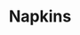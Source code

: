 ---
inv_num: 2013-178
add_credit:
url: 2013-178-napkins
title: Napkins
year: '2013'
display_year: '2013'
medium: Inkjet on canvas
dims: 55in x 55in
pitch:
ps:
live_url:
youtube:
related_code:
subheading:
download:
commission:
layout: things-i-made
---